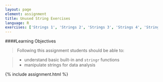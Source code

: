 ```yaml
---
layout: page
element: assignment
title: Unused String Exercises
language: R
exercises: ['Strings 1', 'Strings 2', 'Strings 3', 'Strings 4', 'Strings 5', 'Strings 6', 'Functions 6', 'Loops 1', 'Strings 7']
---
```


####Learning Objectives

> Following this assignment students should be able to:

> - understand basic built-in and `stringr` functions
> - manipulate strings for data analysis

{% include assignment.html %}
